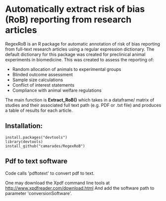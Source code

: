 # Automatically extract risk of bias (RoB) reporting from research articles 

RegexRoB is an R package for automatic annotation of risk of bias reporting from full-text research articles using a regular expression dictionary. The default dictionary for this package was created for preclinical animal experiments in biomedicine. This was created to assess the  reporting of:
* Random allocation of animals to experimental groups
* Blinded outcome assessment
* Sample size calculations
* Conflict of interest statements 
* Compliance with animal welfare regulations 

The main function is **Extract_RoB()** which takes in a dataframe/ matrix of studies and their associated full text path (e.g. PDF or .txt file) and produces a table of results for each article. 

## Installation:

```{r}
install.packages("devtools")
library(devtools)
install_github("camarades/RegexRoB")
```
## Pdf to text software 
Code calls 'pdftotext' to convert pdf to text.

One may download the Xpdf command line tools at http://www.xpdfreader.com/download.html
And add the software path to parameter 'conversionSoftware'.
